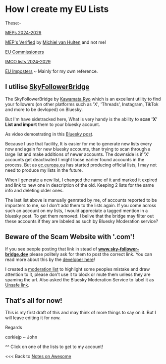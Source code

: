 # How I create my EU Lists

These:- 

[MEPs 2024-2029](https://bsky.app/profile/did:plc:lgjvdkqeeutvf7zj6wow3jro/lists/3lgh4kwdwey2e)

[MEP's Verified](https://bsky.app/profile/did:plc:rs4wjnyxmhj3udokowkymd5e/lists/3l2lyvl3p2j2x) by [Michiel van Hulten](https://bsky.app/profile/did:plc:rs4wjnyxmhj3udokowkymd5e) and not me!

[EU Commissioners](https://bsky.app/profile/did:plc:lgjvdkqeeutvf7zj6wow3jro/lists/3lfimpbh5642k)

[IMCO lists 2024-2029](https://bsky.app/profile/did:plc:lgjvdkqeeutvf7zj6wow3jro/lists/3lf4imtzudi23)

[EU Imposters](https://bsky.app/profile/did:plc:lgjvdkqeeutvf7zj6wow3jro/lists/3lgqeomhgak27) ~ Mainly for my own reference.


## I utilise [SkyFollowerBridge](https://www.sky-follower-bridge.dev/)

The SkyFollowerBridge by [Kawamata Ryo](https://bsky.app/profile/did:plc:hcp53er6pefwijpdceo5x4bp) which is an excellent utility to find your followers (on other platforms such as 'X',
'Threads', Instagram, TikTok and more to be devloped) on Bluesky.

But I'm have sidetracked here, What is very handy is the ability to **scan 'X' List and import** them to your bluesky account.

As video demostrating in this [Bluesky post](https://bsky.app/profile/did:plc:l3nkrpivwuvwuqduk3illkvf/post/3lgdq2nqci226).

Because I use that facility, It is easier for me to generate new lists every now and again for new bluesky accounts, than trying to scan through a large list and make additions of newer accounts. The downside is if 'X' accounts get deactivated I might loose earlier found accounts in the process. But as [ec.europa.eu](https://bsky.app/profile/did:plc:oxo226vi7t2btjokm2buusoy) has started producing official lists, I may not need to produce my lists in the future.

When I generate a new list, I changed the name of it and marked it expired and link to new one in description of the old. Keeping 2 lists for the same info and deleting older ones.

The last list above is manually genrated by me, of accounts reported to be imposters to me, so I don't add them to the lists again. If you come across such an account on my lists, I would appreciate a tagged mention in a bluesky post. To get them removed. I belive that the bridge may filter out these accounts if they are labeled as such by Bluesky Moderation service?

## Beware of the **Scam Website** with '.com'!

If you see people posting that link in stead of **www.sky-follower-bridge.dev** please politely ask for them to post the correct link. 
You can read more about this by the [developer here](https://corkiejp.github.io/embedwriter.html?url=./Skywriter-Threads/Page%20by%20Kawamata%20Ryo%20_%20Scam%20Website.html)!

I created a [moderation list](https://bsky.app/profile/did:plc:qxlh6bohvep3taqhmtpipx4b/lists/3lg4y7tswpx2v) to highlight some peoples mistake and draw attention to it, please don't use it to block or mute them unless they are spaming the url. Also asked the Bluesky Moderation Service to label it as [Unsafe link](https://bsky.app/profile/did:plc:qxlh6bohvep3taqhmtpipx4b/post/3lg4zlp6ygs24).

## That's all for now!

This is my first draft of this and may think of more things to say on it. But I will leave editing it for now.

Regards

corkiejp ~ John

^^ Click on one of the lists to get to my account!

<<< Back to [Notes on Awesome](/README.md)
